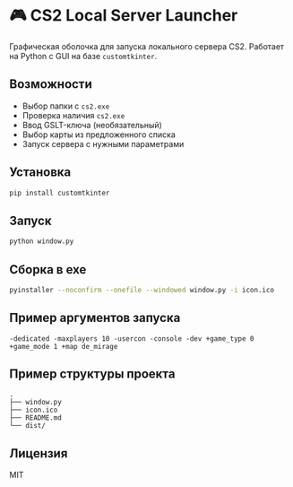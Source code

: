 # 🎮 CS2 Local Server Launcher

Графическая оболочка для запуска локального сервера CS2. Работает на Python с GUI на базе `customtkinter`.

## Возможности

- Выбор папки с `cs2.exe`
- Проверка наличия `cs2.exe`
- Ввод GSLT-ключа (необязательный)
- Выбор карты из предложенного списка
- Запуск сервера с нужными параметрами

## Установка

```bash
pip install customtkinter
```

## Запуск

```bash
python window.py
```

## Сборка в exe

```bash
pyinstaller --noconfirm --onefile --windowed window.py -i icon.ico
```

## Пример аргументов запуска

```text
-dedicated -maxplayers 10 -usercon -console -dev +game_type 0 +game_mode 1 +map de_mirage
```

## Пример структуры проекта

```
.
├── window.py
├── icon.ico
├── README.md
└── dist/
```

## Лицензия

MIT

